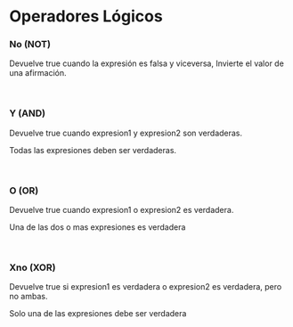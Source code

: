 # Operadores Lógicos

### No (NOT)

Devuelve true cuando la expresión es falsa y viceversa, Invierte el valor de una afirmación.

<br>

### Y (AND)

Devuelve true cuando expresion1 y expresion2 son verdaderas.

Todas las expresiones deben ser verdaderas.

<br>

### O (OR)

Devuelve true cuando expresion1 o expresion2 es verdadera.

Una de las dos o mas expresiones es verdadera

<br>

### Xno (XOR)

Devuelve true si expresion1 es verdadera o expresion2 es verdadera, pero no ambas.

Solo una de las expresiones debe ser verdadera

